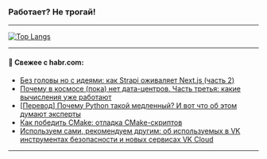 ### Работает? Не трогай!

---
<!--
#### 🛠️ Technical stack:

![Java](https://img.shields.io/badge/Java-informational?logo=Oracle&style=flat&logoColor=white&color=FF4500)
![Kotlin](https://img.shields.io/badge/Kotlin-informational?logo=Kotlin&style=flat&logoColor=white&color=774D97)
![TS](https://img.shields.io/badge/TypeScript-informational?logo=typeScript&style=flat&logoColor=black&color=017acc)
![Python](https://img.shields.io/badge/Python-informational?logo=Python&style=flat&logoColor=black&color=ffdd54) <br>
![Spring](https://img.shields.io/badge/Spring-informational?logo=Spring&style=flat&logoColor=white&color=6DB33F) 
![SpringBoot](https://img.shields.io/badge/SpringBoot-informational?logo=SpringBoot&style=flat&logoColor=white&color=6DB33F)
![Nest](https://img.shields.io/badge/NestJS-informational?logo=NestJS&style=flat&logoColor=white&color=E0234E) 
![NodeJS](https://img.shields.io/badge/NodeJS-informational?logo=node.js&style=flat&logoColor=white&color=70A760)<br>
![PostgreSQL](https://img.shields.io/badge/PostgreSQL-informational?logo=PostgreSQL&style=flat&logoColor=white&color=DAA520)
![MongoDB](https://img.shields.io/badge/MongoDB-informational?logo=MongoDB&style=flat&logoColor=white&color=870000)
![Apache](https://img.shields.io/badge/Apache-informational?logo=apache&style=flat&logoColor=white&color=f74e28)

___ 
-->

<!--- #### 🛠️ : --->

[![Top Langs](https://github-readme-stats-82jvfl3w3-advtsettinggmailcoms-projects.vercel.app/api/top-langs/?username=zloylis&langs_count=10&hide_title=true&title_color=e6edf3&size_weight=0.5&count_weight=0.5&layout=compact&hide_progress=true&hide_border=true&theme=dracula&hide=css,makefile,cmake)](https://github.com/zloylis)

<!---


####  :octocat:&nbsp;&nbsp; Статистика:

![GitHub stats](https://github-readme-stats-u2qms2cxw-advtsettinggmailcoms-projects.vercel.app/api?username=zloylis&show_icons=true&hide_border=true&theme=dracula&title_color=e6edf3&include_all_commits=true&count_private=true&hide_rank=false&hide_title=true&rank_icon=github)
-->
---

#### 💬 Свежее с habr.com:

<!-- BLOG-POST-LIST:START -->
- [Без головы но с идеями: как Strapi оживаляет Next.js &lpar;часть 2&rpar;](https://habr.com/ru/articles/950876/?utm_source=habrahabr&utm_medium=rss&utm_campaign=950876)
- [Почему в космосе &lpar;пока&rpar; нет дата-центров. Часть третья: какие вычисления уже работают](https://habr.com/ru/companies/oleg-bunin/articles/947134/?utm_source=habrahabr&utm_medium=rss&utm_campaign=947134)
- [[Перевод] Почему Python такой медленный? И вот что об этом думают эксперты](https://habr.com/ru/articles/948858/?utm_source=habrahabr&utm_medium=rss&utm_campaign=948858)
- [Как победить CMake: отладка CMake-скриптов](https://habr.com/ru/companies/yadro/articles/950700/?utm_source=habrahabr&utm_medium=rss&utm_campaign=950700)
- [Используем сами, рекомендуем другим: об используемых в VK инструментах безопасности и новых сервисах VK Cloud](https://habr.com/ru/companies/vk/articles/950412/?utm_source=habrahabr&utm_medium=rss&utm_campaign=950412)
<!-- BLOG-POST-LIST:END -->

---
